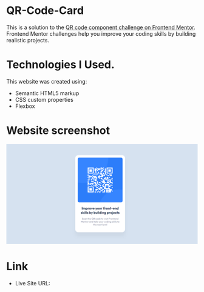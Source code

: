 # QR-Code-Card

This is a solution to the [QR code component challenge on Frontend Mentor](https://www.frontendmentor.io/challenges/qr-code-component-iux_sIO_H). Frontend Mentor challenges help you improve your coding skills by building realistic projects. 

# Technologies I Used.
This website was created using:

- Semantic HTML5 markup
- CSS custom properties
- Flexbox

# Website screenshot

![Alt text](https://github.com/Anzori-PR/QR-Code-Card/blob/main/img/screenshot%20qr.png)



# Link
- Live Site URL: 
